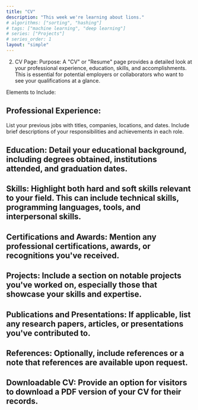 ```yaml
---
title: "CV"
description: "This week we're learning about lions."
# algorithms: ["sorting", "hashing"]
# tags: ["machine learning", "deep learning"]
# series: ["Projects"]
# series_order: 1
layout: "simple"
---
```



2. CV Page:
Purpose:
A "CV" or "Resume" page provides a detailed look at your professional experience, education, skills, and accomplishments. This is essential for potential employers or collaborators who want to see your qualifications at a glance.

Elements to Include:

## Professional Experience:
List your previous jobs with titles, companies, locations, and dates. Include brief descriptions of your responsibilities and achievements in each role.
## Education: Detail your educational background, including degrees obtained, institutions attended, and graduation dates.
## Skills: Highlight both hard and soft skills relevant to your field. This can include technical skills, programming languages, tools, and interpersonal skills.
## Certifications and Awards: Mention any professional certifications, awards, or recognitions you've received.
## Projects: Include a section on notable projects you've worked on, especially those that showcase your skills and expertise.
## Publications and Presentations: If applicable, list any research papers, articles, or presentations you've contributed to.
## References: Optionally, include references or a note that references are available upon request.
## Downloadable CV: Provide an option for visitors to download a PDF version of your CV for their records.
